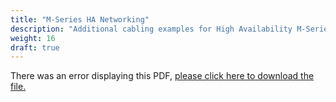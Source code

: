 ```yaml
---
title: "M-Series HA Networking"
description: "Additional cabling examples for High Availability M-Series systems."
weight: 16
draft: true
---
```


<object data="https://www.truenas.com/docs/files/MSeriesHANetworking1.0.pdf" type="application/pdf" width="95%" height="1000">
  There was an error displaying this PDF, <a href="https://www.truenas.com/docs/files/MSeriesHANetworking1.0.pdf">please click here to download the file.</a>
</object>
